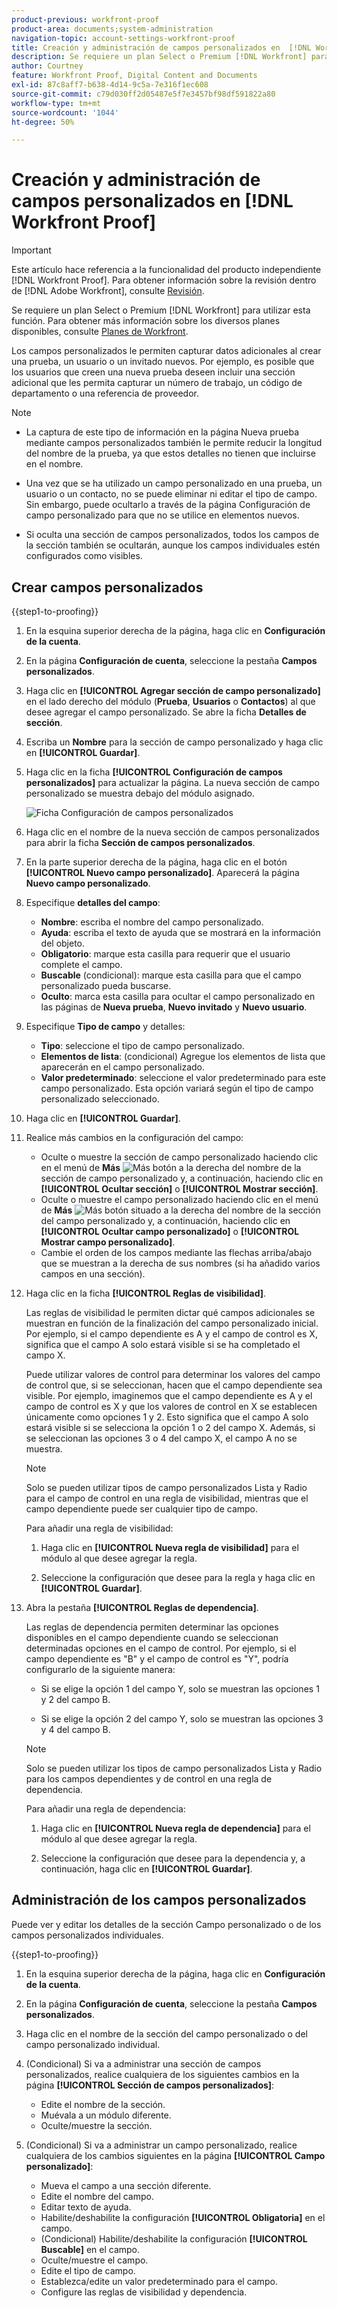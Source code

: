 ```yaml
---
product-previous: workfront-proof
product-area: documents;system-administration
navigation-topic: account-settings-workfront-proof
title: Creación y administración de campos personalizados en  [!DNL Workfront Proof]
description: Se requiere un plan Select o Premium [!DNL Workfront] para usar esta función. Para obtener más información sobre los distintos planes disponibles, consulte Planes de Workfront.
author: Courtney
feature: Workfront Proof, Digital Content and Documents
exl-id: 87c8aff7-b638-4d14-9c5a-7e316f1ec608
source-git-commit: c79d030ff2d05487e5f7e3457bf98df591822a80
workflow-type: tm+mt
source-wordcount: '1044'
ht-degree: 50%

---
```


# Creación y administración de campos personalizados en [!DNL Workfront Proof]

<!-- Audited: 4/2025 -->

>[!IMPORTANT]
>
>Este artículo hace referencia a la funcionalidad del producto independiente [!DNL Workfront Proof]. Para obtener información sobre la revisión dentro de [!DNL Adobe Workfront], consulte [Revisión](../../../review-and-approve-work/proofing/proofing.md).

Se requiere un plan Select o Premium [!DNL Workfront] para utilizar esta función. Para obtener más información sobre los diversos planes disponibles, consulte [Planes de Workfront](https://www.workfront.com/plans).

Los campos personalizados le permiten capturar datos adicionales al crear una prueba, un usuario o un invitado nuevos. Por ejemplo, es posible que los usuarios que creen una nueva prueba deseen incluir una sección adicional que les permita capturar un número de trabajo, un código de departamento o una referencia de proveedor.

>[!NOTE]
>
>* La captura de este tipo de información en la página Nueva prueba mediante campos personalizados también le permite reducir la longitud del nombre de la prueba, ya que estos detalles no tienen que incluirse en el nombre.
>
>* Una vez que se ha utilizado un campo personalizado en una prueba, un usuario o un contacto, no se puede eliminar ni editar el tipo de campo. Sin embargo, puede ocultarlo a través de la página Configuración de campo personalizado para que no se utilice en elementos nuevos.
>
>* Si oculta una sección de campos personalizados, todos los campos de la sección también se ocultarán, aunque los campos individuales estén configurados como visibles.

## Crear campos personalizados

{{step1-to-proofing}}

1. En la esquina superior derecha de la página, haga clic en **Configuración de la cuenta**.

1. En la página **Configuración de cuenta**, seleccione la pestaña **Campos personalizados**.

1. Haga clic en **[!UICONTROL Agregar sección de campo personalizado]** en el lado derecho del módulo (**Prueba**, **Usuarios** o **Contactos**) al que desee agregar el campo personalizado. Se abre la ficha **Detalles de sección**.

1. Escriba un **Nombre** para la sección de campo personalizado y haga clic en **[!UICONTROL Guardar]**.

1. Haga clic en la ficha **[!UICONTROL Configuración de campos personalizados]** para actualizar la página. La nueva sección de campo personalizado se muestra debajo del módulo asignado.

   ![Ficha Configuración de campos personalizados](assets/custom-field-settings-tab.png)

1. Haga clic en el nombre de la nueva sección de campos personalizados para abrir la ficha **Sección de campos personalizados**.

1. En la parte superior derecha de la página, haga clic en el botón **[!UICONTROL Nuevo campo personalizado]**. Aparecerá la página **Nuevo campo personalizado**.

1. Especifique **detalles del campo**:

   * **Nombre**: escriba el nombre del campo personalizado.
   * **Ayuda**: escriba el texto de ayuda que se mostrará en la información del objeto.
   * **Obligatorio**: marque esta casilla para requerir que el usuario complete el campo.
   * **Buscable** (condicional): marque esta casilla para que el campo personalizado pueda buscarse.
   * **Oculto**: marca esta casilla para ocultar el campo personalizado en las páginas de **Nueva prueba**, **Nuevo invitado** y **Nuevo usuario**.

1. Especifique **Tipo de campo** y detalles:

   * **Tipo**: seleccione el tipo de campo personalizado.
   * **Elementos de lista**: (condicional) Agregue los elementos de lista que aparecerán en el campo personalizado.
   * **Valor predeterminado**: seleccione el valor predeterminado para este campo personalizado. Esta opción variará según el tipo de campo personalizado seleccionado.

1. Haga clic en **[!UICONTROL Guardar]**.

1. Realice más cambios en la configuración del campo:

   * Oculte o muestre la sección de campo personalizado haciendo clic en el menú de **Más** ![Más botón](assets/more-button-small.png) a la derecha del nombre de la sección de campo personalizado y, a continuación, haciendo clic en **[!UICONTROL Ocultar sección]** o **[!UICONTROL Mostrar sección]**.
   * Oculte o muestre el campo personalizado haciendo clic en el menú de **Más** ![Más botón](assets/more-button-small.png) situado a la derecha del nombre de la sección del campo personalizado y, a continuación, haciendo clic en **[!UICONTROL Ocultar campo personalizado]** o **[!UICONTROL Mostrar campo personalizado]**.
   * Cambie el orden de los campos mediante las flechas arriba/abajo que se muestran a la derecha de sus nombres (si ha añadido varios campos en una sección).

1. Haga clic en la ficha **[!UICONTROL Reglas de visibilidad]**.

   Las reglas de visibilidad le permiten dictar qué campos adicionales se muestran en función de la finalización del campo personalizado inicial. Por ejemplo, si el campo dependiente es A y el campo de control es X, significa que el campo A solo estará visible si se ha completado el campo X.

   Puede utilizar valores de control para determinar los valores del campo de control que, si se seleccionan, hacen que el campo dependiente sea visible. Por ejemplo, imaginemos que el campo dependiente es A y el campo de control es X y que los valores de control en X se establecen únicamente como opciones 1 y 2. Esto significa que el campo A solo estará visible si se selecciona la opción 1 o 2 del campo X. Además, si se seleccionan las opciones 3 o 4 del campo X, el campo A no se muestra.

   >[!NOTE]
   >
   >Solo se pueden utilizar tipos de campo personalizados Lista y Radio para el campo de control en una regla de visibilidad, mientras que el campo dependiente puede ser cualquier tipo de campo.

   Para añadir una regla de visibilidad:

   1. Haga clic en **[!UICONTROL Nueva regla de visibilidad]** para el módulo al que desee agregar la regla.

   1. Seleccione la configuración que desee para la regla y haga clic en **[!UICONTROL Guardar]**.

1. Abra la pestaña **[!UICONTROL Reglas de dependencia]**.

   Las reglas de dependencia permiten determinar las opciones disponibles en el campo dependiente cuando se seleccionan determinadas opciones en el campo de control. Por ejemplo, si el campo dependiente es &quot;B&quot; y el campo de control es &quot;Y&quot;, podría configurarlo de la siguiente manera:

   * Si se elige la opción 1 del campo Y, solo se muestran las opciones 1 y 2 del campo B.

   * Si se elige la opción 2 del campo Y, solo se muestran las opciones 3 y 4 del campo B.

   >[!NOTE]
   >
   >Solo se pueden utilizar los tipos de campo personalizados Lista y Radio para los campos dependientes y de control en una regla de dependencia.

   Para añadir una regla de dependencia:

   1. Haga clic en **[!UICONTROL Nueva regla de dependencia]** para el módulo al que desee agregar la regla.

   1. Seleccione la configuración que desee para la dependencia y, a continuación, haga clic en **[!UICONTROL Guardar]**.

## Administración de los campos personalizados

Puede ver y editar los detalles de la sección Campo personalizado o de los campos personalizados individuales.

{{step1-to-proofing}}

1. En la esquina superior derecha de la página, haga clic en **Configuración de la cuenta**.

1. En la página **Configuración de cuenta**, seleccione la pestaña **Campos personalizados**.

1. Haga clic en el nombre de la sección del campo personalizado o del campo personalizado individual.

1. (Condicional) Si va a administrar una sección de campos personalizados, realice cualquiera de los siguientes cambios en la página **[!UICONTROL Sección de campos personalizados]**:

   * Edite el nombre de la sección.
   * Muévala a un módulo diferente.
   * Oculte/muestre la sección.

1. (Condicional) Si va a administrar un campo personalizado, realice cualquiera de los cambios siguientes en la página **[!UICONTROL Campo personalizado]**:

   * Mueva el campo a una sección diferente.
   * Edite el nombre del campo.
   * Editar texto de ayuda.
   * Habilite/deshabilite la configuración **[!UICONTROL Obligatoria]** en el campo.
   * (Condicional) Habilite/deshabilite la configuración **[!UICONTROL Buscable]** en el campo.
   * Oculte/muestre el campo.
   * Edite el tipo de campo.
   * Establezca/edite un valor predeterminado para el campo.
   * Configure las reglas de visibilidad y dependencia.
